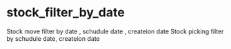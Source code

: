 stock_filter_by_date
====================

Stock move filter by date , schudule date , createion date  Stock picking filter by schudule date, createion date
